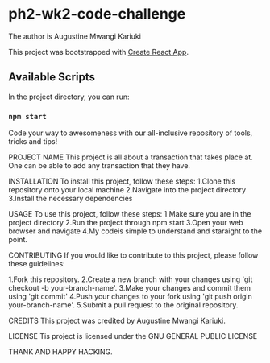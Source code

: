 # ph2-wk2-code-challenge

The author is Augustine Mwangi Kariuki

This project was bootstrapped with [Create React App](https://github.com/facebook/create-react-app).

## Available Scripts

In the project directory, you can run:

### `npm start`


Code your way to awesomeness with our all-inclusive repository of tools, tricks and tips!

PROJECT NAME This project is all about a transaction that takes place at. One can be able to add any transaction that they have. 

INSTALLATION To install this project, follow these steps: 1.Clone this repository onto your local machine 2.Navigate into the project directory 3.Install the necessary dependencies

USAGE To use this project, follow these steps: 1.Make sure you are in the project directory 2.Run the project through npm start 3.Open your web browser and navigate 4.My codeis simple to understand and staraight to the point.

CONTRIBUTING If you would like to contribute to this project, please follow these guidelines:

1.Fork this repository. 2.Create a new branch with your changes using 'git checkout -b your-branch-name'. 3.Make your changes and commit them using 'git commit' 4.Push your changes to your fork using 'git push origin your-branch-name'. 5.Submit a pull request to the original repository.

CREDITS This project was credited by Augustine Mwangi Kariuki.

LICENSE Tis project is licensed under the GNU GENERAL PUBLIC LICENSE

THANK AND HAPPY HACKING.
